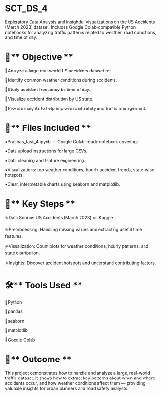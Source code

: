 # SCT_DS_4
Exploratory Data Analysis and insightful visualizations on the US Accidents (March 2023) dataset. Includes Google Colab-compatible Python notebooks for analyzing traffic patterns related to weather, road conditions, and time of day.

# 📌** Objective **
🔹Analyze a large real-world US accidents dataset to:

🔹Identify common weather conditions during accidents.

🔹Study accident frequency by time of day.

🔹Visualize accident distribution by US state.

🔹Provide insights to help improve road safety and traffic management.

# 📁** Files Included **
▪️Prabhas_task_4.ipynb — Google Colab-ready notebook covering:

▪️Data upload instructions for large CSVs.

▪️Data cleaning and feature engineering.

▪️Visualizations: top weather conditions, hourly accident trends, state-wise hotspots.

▪️Clear, interpretable charts using seaborn and matplotlib.

# 🔑** Key Steps **
✳️Data Source: US Accidents (March 2023) on Kaggle

✳️Preprocessing: Handling missing values and extracting useful time features.

✳️Visualization: Count plots for weather conditions, hourly patterns, and state distribution.

✳️Insights: Discover accident hotspots and understand contributing factors.

# 🛠️** Tools Used **
📍Python

📍pandas

📍seaborn

📍matplotlib

📍Google Colab

# 🚀** Outcome **
This project demonstrates how to handle and analyze a large, real-world traffic dataset. It shows how to extract key patterns about when and where accidents occur, and how weather conditions affect them — providing valuable insights for urban planners and road safety analysts.
